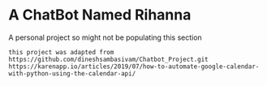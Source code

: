 # A ChatBot Named Rihanna
A personal project so might not be populating this section

`this project was adapted from https://github.com/dineshsambasivam/Chatbot_Project.git`
`https://karenapp.io/articles/2019/07/how-to-automate-google-calendar-with-python-using-the-calendar-api/`